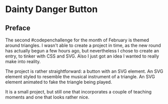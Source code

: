 # Dainty Danger Button

<!-- Proud result live [right here on codepen]() -->

## Preface

The second #codepenchallenge for the month of February is themed around triangles. I wasn't able to create a project in time, as the new round has actually begun a few hours ago, but nevertheless I chose to create an entry, to tinker with CSS and SVG. Also I just got an idea I wanted to really make into reality.

The project is rather straightforward: a button with an SVG element. An SVG element styled to resemble the musical instrument of a triangle. An SVG element animated to fake the triangle being played.

It is a small project, but still one that incorporates a couple of teaching moments and one that looks rather nice.
